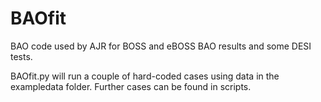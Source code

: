 # BAOfit
BAO code used by AJR for BOSS and eBOSS BAO results and some DESI tests.

BAOfit.py will run a couple of hard-coded cases using data in the exampledata folder. Further cases can be found in scripts.
